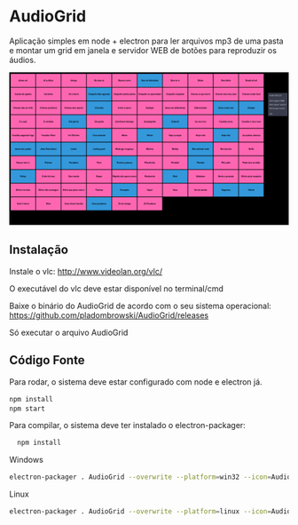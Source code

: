 # AudioGrid

Aplicação simples em node + electron para ler arquivos mp3 de uma pasta e montar um grid em janela e servidor WEB de botões para reproduzir os áudios.

![img.png](img.png)


## Instalação

Instale o vlc: http://www.videolan.org/vlc/

O executável do vlc deve estar disponível no terminal/cmd

Baixe o binário do AudioGrid de acordo com o seu sistema operacional:
https://github.com/pladombrowski/AudioGrid/releases

Só executar o arquivo AudioGrid


## Código Fonte

Para rodar, o sistema deve estar configurado com node e electron já.

```bash
npm install
npm start
```

Para compilar, o sistema deve ter instalado o electron-packager:

```bash
  npm install
```

Windows
```bash
electron-packager . AudioGrid --overwrite --platform=win32 --icon=AudioGrid.ico --prune=true --out=release-builds
```

Linux
```bash
electron-packager . AudioGrid --overwrite --platform=linux --icon=AudioGrid.ico --prune=true --out=release-builds
```
